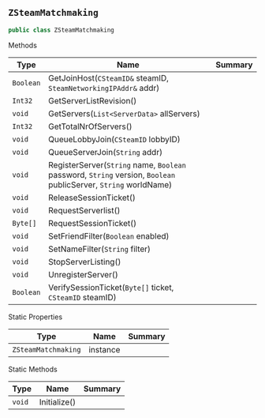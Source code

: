 ## `ZSteamMatchmaking`

```csharp
public class ZSteamMatchmaking

```

Methods

| Type | Name | Summary | 
| --- | --- | --- | 
| `Boolean` | GetJoinHost(`CSteamID&` steamID, `SteamNetworkingIPAddr&` addr) |  | 
| `Int32` | GetServerListRevision() |  | 
| `void` | GetServers(`List<ServerData>` allServers) |  | 
| `Int32` | GetTotalNrOfServers() |  | 
| `void` | QueueLobbyJoin(`CSteamID` lobbyID) |  | 
| `void` | QueueServerJoin(`String` addr) |  | 
| `void` | RegisterServer(`String` name, `Boolean` password, `String` version, `Boolean` publicServer, `String` worldName) |  | 
| `void` | ReleaseSessionTicket() |  | 
| `void` | RequestServerlist() |  | 
| `Byte[]` | RequestSessionTicket() |  | 
| `void` | SetFriendFilter(`Boolean` enabled) |  | 
| `void` | SetNameFilter(`String` filter) |  | 
| `void` | StopServerListing() |  | 
| `void` | UnregisterServer() |  | 
| `Boolean` | VerifySessionTicket(`Byte[]` ticket, `CSteamID` steamID) |  | 


Static Properties

| Type | Name | Summary | 
| --- | --- | --- | 
| `ZSteamMatchmaking` | instance |  | 


Static Methods

| Type | Name | Summary | 
| --- | --- | --- | 
| `void` | Initialize() |  | 


